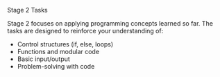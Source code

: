 Stage 2 Tasks

Stage 2 focuses on applying programming concepts learned so far. The tasks are designed to reinforce your understanding of:

- Control structures (if, else, loops)
- Functions and modular code
- Basic input/output
- Problem-solving with code